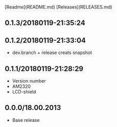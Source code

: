 <link href="../site.css" rel="stylesheet"></link>
[Readme](README.md) [Releases](RELEASES.md)

## 0.1.3/20180119-21:35:24
## 0.1.2/20180119-21:33:04

- dev.branch + release creats snapshot

## 0.1.1/20180119-21:28:29

- Version number
- AM2320
- LCD-shield

## 0.0.0/18.00.2013

- Base release
